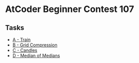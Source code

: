 # AtCoder Beginner Contest 107
## Tasks
- [A - Train](https://abc107.contest.atcoder.jp/tasks/abc107_a)
- [B - Grid Compression](https://abc107.contest.atcoder.jp/tasks/abc107_b)
- [C - Candles](https://abc107.contest.atcoder.jp/tasks/arc101_a)
- [D - Median of Medians](https://abc107.contest.atcoder.jp/tasks/arc101_b)

